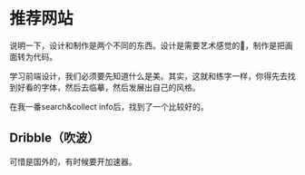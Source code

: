 # 推荐网站

说明一下，设计和制作是两个不同的东西。设计是需要艺术感觉的🎨，制作是把画面转为代码。

学习前端设计，我们必须要先知道什么是美。其实，这就和练字一样，你得先去找到好看的字体，然后去临摹，然后发展出自己的风格。

在我一番search&collect info后，找到了一个比较好的。

## Dribble（吹波）

可惜是国外的，有时候要开加速器。